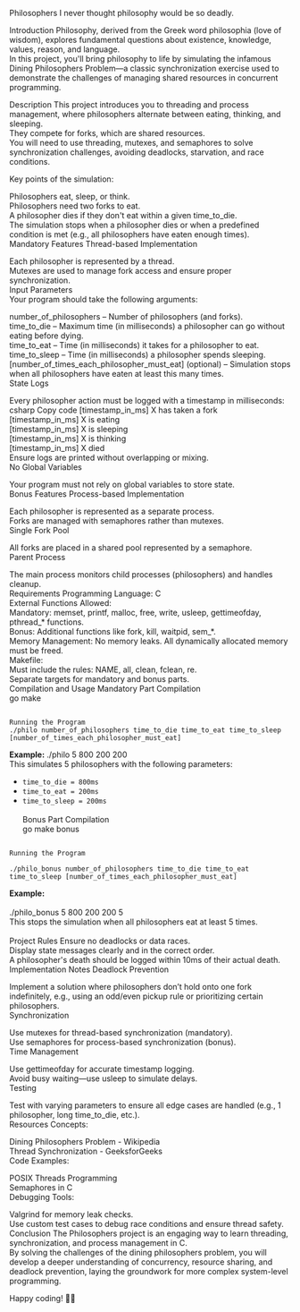 Philosophers
I never thought philosophy would be so deadly.

Introduction
Philosophy, derived from the Greek word philosophia (love of wisdom), explores fundamental questions about existence, knowledge, values, reason, and language.<br>
In this project, you'll bring philosophy to life by simulating the infamous Dining Philosophers Problem—a classic synchronization exercise used to demonstrate the challenges of managing shared resources in concurrent programming.<br>

Description
This project introduces you to threading and process management, where philosophers alternate between eating, thinking, and sleeping.<br>
They compete for forks, which are shared resources.<br>
You will need to use threading, mutexes, and semaphores to solve synchronization challenges, avoiding deadlocks, starvation, and race conditions.<br>

Key points of the simulation:<br>

Philosophers eat, sleep, or think.<br>
Philosophers need two forks to eat.<br>
A philosopher dies if they don't eat within a given time_to_die.<br>
The simulation stops when a philosopher dies or when a predefined condition is met (e.g., all philosophers have eaten enough times).<br>
Mandatory Features
Thread-based Implementation<br>

Each philosopher is represented by a thread.<br>
Mutexes are used to manage fork access and ensure proper synchronization.<br>
Input Parameters<br>
Your program should take the following arguments:<br>

number_of_philosophers – Number of philosophers (and forks).<br>
time_to_die – Maximum time (in milliseconds) a philosopher can go without eating before dying.<br>
time_to_eat – Time (in milliseconds) it takes for a philosopher to eat.<br>
time_to_sleep – Time (in milliseconds) a philosopher spends sleeping.<br>
[number_of_times_each_philosopher_must_eat] (optional) – Simulation stops when all philosophers have eaten at least this many times.<br>
State Logs<br>

Every philosopher action must be logged with a timestamp in milliseconds:<br>
csharp
Copy code
[timestamp_in_ms] X has taken a fork  
[timestamp_in_ms] X is eating  
[timestamp_in_ms] X is sleeping  
[timestamp_in_ms] X is thinking  
[timestamp_in_ms] X died  
Ensure logs are printed without overlapping or mixing.<br>
No Global Variables<br>

Your program must not rely on global variables to store state.<br>
Bonus Features
Process-based Implementation<br>

Each philosopher is represented as a separate process.<br>
Forks are managed with semaphores rather than mutexes.<br>
Single Fork Pool<br>

All forks are placed in a shared pool represented by a semaphore.<br>
Parent Process<br>

The main process monitors child processes (philosophers) and handles cleanup.<br>
Requirements
Programming Language: C<br>
External Functions Allowed:<br>
Mandatory: memset, printf, malloc, free, write, usleep, gettimeofday, pthread_* functions.<br>
Bonus: Additional functions like fork, kill, waitpid, sem_*.<br>
Memory Management: No memory leaks. All dynamically allocated memory must be freed.<br>
Makefile:<br>
Must include the rules: NAME, all, clean, fclean, re.<br>
Separate targets for mandatory and bonus parts.<br>
Compilation and Usage
Mandatory Part
Compilation<br>
go
make
```<br>  

Running the Program
./philo number_of_philosophers time_to_die time_to_eat time_to_sleep [number_of_times_each_philosopher_must_eat]
```

**Example:**
./philo 5 800 200 200
<br>
This simulates 5 philosophers with the following parameters:<br>  
- `time_to_die = 800ms`<br>  
- `time_to_eat = 200ms`<br>  
- `time_to_sleep = 200ms`<br>  
Bonus Part
Compilation<br>
go
make bonus
```<br>  

Running the Program

./philo_bonus number_of_philosophers time_to_die time_to_eat time_to_sleep [number_of_times_each_philosopher_must_eat]
```

**Example:**<br>  
./philo_bonus 5 800 200 200 5
<br>
This stops the simulation when all philosophers eat at least 5 times.<br>  
Project Rules
Ensure no deadlocks or data races.<br>
Display state messages clearly and in the correct order.<br>
A philosopher's death should be logged within 10ms of their actual death.<br>
Implementation Notes
Deadlock Prevention<br>

Implement a solution where philosophers don’t hold onto one fork indefinitely, e.g., using an odd/even pickup rule or prioritizing certain philosophers.<br>
Synchronization<br>

Use mutexes for thread-based synchronization (mandatory).<br>
Use semaphores for process-based synchronization (bonus).<br>
Time Management<br>

Use gettimeofday for accurate timestamp logging.<br>
Avoid busy waiting—use usleep to simulate delays.<br>
Testing<br>

Test with varying parameters to ensure all edge cases are handled (e.g., 1 philosopher, long time_to_die, etc.).<br>
Resources
Concepts:<br>

Dining Philosophers Problem - Wikipedia<br>
Thread Synchronization - GeeksforGeeks<br>
Code Examples:<br>

POSIX Threads Programming<br>
Semaphores in C<br>
Debugging Tools:<br>

Valgrind for memory leak checks.<br>
Use custom test cases to debug race conditions and ensure thread safety.<br>
Conclusion
The Philosophers project is an engaging way to learn threading, synchronization, and process management in C.<br>
By solving the challenges of the dining philosophers problem, you will develop a deeper understanding of concurrency, resource sharing, and deadlock prevention, laying the groundwork for more complex system-level programming.<br>

Happy coding! 🧠✨<br>
